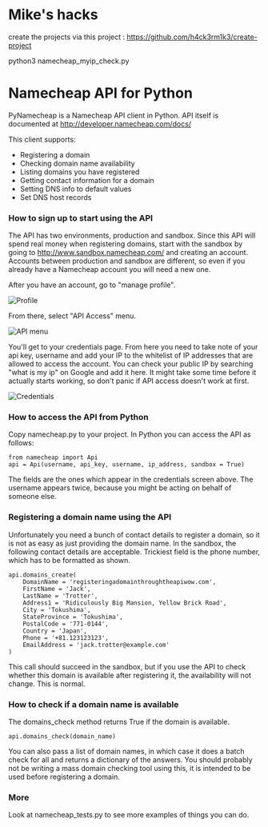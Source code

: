 Mike's hacks
==============

create the projects via this project :
https://github.com/h4ck3rm1k3/create-project


python3 namecheap_myip_check.py


Namecheap API for Python
===========

PyNamecheap is a Namecheap API client in Python.
API itself is documented at http://developer.namecheap.com/docs/

This client supports:
 - Registering a domain
 - Checking domain name availability
 - Listing domains you have registered
 - Getting contact information for a domain
 - Setting DNS info to default values
 - Set DNS host records

### How to sign up to start using the API

The API has two environments, production and sandbox. Since this API will spend real money when registering domains, start with the sandbox by going to http://www.sandbox.namecheap.com/ and creating an account. Accounts between production and sandbox are different, so even if you already have a Namecheap account you will need a new one.

After you have an account, go to "manage profile".

![Profile](https://raw.github.com/Bemmu/PyNamecheap/master/img/profile.png "Profile")

From there, select "API Access" menu.

![API menu](https://raw.github.com/Bemmu/PyNamecheap/master/img/apimenu.png "API menu")

You'll get to your credentials page. From here you need to take note of your api key, username and add your IP to the whitelist of IP addresses that are allowed to access the account. You can check your public IP by searching "what is my ip" on Google and add it here. It might take some time before it actually starts working, so don't panic if API access doesn't work at first.

![Credentials](https://raw.github.com/Bemmu/PyNamecheap/master/img/credentials.png "Credentials")

### How to access the API from Python

Copy namecheap.py to your project. In Python you can access the API as follows:

	from namecheap import Api
    api = Api(username, api_key, username, ip_address, sandbox = True)

The fields are the ones which appear in the credentials screen above. The username appears twice, because you might be acting on behalf of someone else.

### Registering a domain name using the API

Unfortunately you need a bunch of contact details to register a domain, so it is not as easy as just providing the domain name. In the sandbox, the following contact details are acceptable. Trickiest field is the phone number, which has to be formatted as shown.

	api.domains_create(
		DomainName = 'registeringadomainthroughtheapiwow.com',
		FirstName = 'Jack',
		LastName = 'Trotter',
		Address1 = 'Ridiculously Big Mansion, Yellow Brick Road',
		City = 'Tokushima',
		StateProvince = 'Tokushima',
		PostalCode = '771-0144',
		Country = 'Japan',
		Phone = '+81.123123123',
		EmailAddress = 'jack.trotter@example.com'
	)

This call should succeed in the sandbox, but if you use the API to check whether this domain is available after registering it, the availability will not change. This is normal.

### How to check if a domain name is available

The domains_check method returns True if the domain is available.

    api.domains_check(domain_name)

You can also pass a list of domain names, in which case it does a batch check for all and returns a dictionary of the answers.
You should probably not be writing a mass domain checking tool using this, it is intended to be used before registering a domain.

### More

Look at namecheap_tests.py to see more examples of things you can do.

